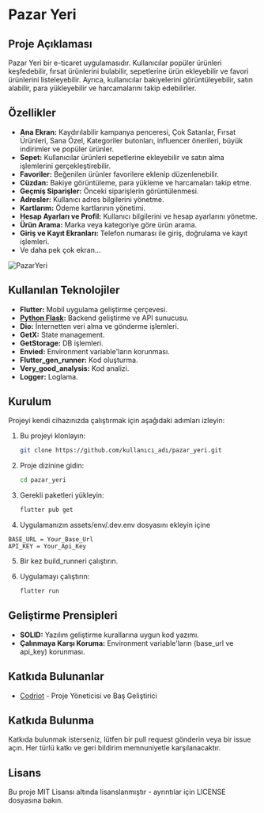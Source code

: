 # Pazar Yeri

## Proje Açıklaması
Pazar Yeri bir e-ticaret uygulamasıdır. Kullanıcılar popüler ürünleri keşfedebilir, fırsat ürünlerini bulabilir, sepetlerine ürün ekleyebilir ve favori ürünlerini listeleyebilir. Ayrıca, kullanıcılar bakiyelerini görüntüleyebilir, satın alabilir, para yükleyebilir ve harcamalarını takip edebilirler.

## Özellikler
- **Ana Ekran:** Kaydırılabilir kampanya penceresi, Çok Satanlar, Fırsat Ürünleri, Sana Özel, Kategoriler butonları, influencer önerileri, büyük indirimler ve popüler ürünler.
- **Sepet:** Kullanıcılar ürünleri sepetlerine ekleyebilir ve satın alma işlemlerini gerçekleştirebilir.
- **Favoriler:** Beğenilen ürünler favorilere eklenip düzenlenebilir.
- **Cüzdan:** Bakiye görüntüleme, para yükleme ve harcamaları takip etme.
- **Geçmiş Siparişler:** Önceki siparişlerin görüntülenmesi.
- **Adresler:** Kullanıcı adres bilgilerini yönetme.
- **Kartlarım:** Ödeme kartlarının yönetimi.
- **Hesap Ayarları ve Profil:** Kullanıcı bilgilerini ve hesap ayarlarını yönetme.
- **Ürün Arama:** Marka veya kategoriye göre ürün arama.
- **Giriş ve Kayıt Ekranları:** Telefon numarası ile giriş, doğrulama ve kayıt işlemleri.
- Ve daha pek çok ekran... 

  
![PazarYeri](https://github.com/user-attachments/assets/96440fdc-1aee-47ef-a15c-86805ae7c315)

## Kullanılan Teknolojiler
- **Flutter:** Mobil uygulama geliştirme çerçevesi.
- **[Python Flask](https://github.com/codriot/PazarYeriFlaskApi):** Backend geliştirme ve API sunucusu.
- **Dio:** İnternetten veri alma ve gönderme işlemleri.
- **GetX:** State management.
- **GetStorage:** DB işlemleri.
- **Envied:** Environment variable'ların korunması.
- **Flutter_gen_runner:** Kod oluşturma.
- **Very_good_analysis:** Kod analizi.
- **Logger:** Loglama.

## Kurulum
Projeyi kendi cihazınızda çalıştırmak için aşağıdaki adımları izleyin:

1. Bu projeyi klonlayın:
    ```bash
    git clone https://github.com/kullanıcı_adı/pazar_yeri.git
    ```

2. Proje dizinine gidin:
    ```bash
    cd pazar_yeri
    ```

3. Gerekli paketleri yükleyin:
    ```bash
    flutter pub get
    ```
4. Uygulamanızın assets/env/.dev.env dosyasını ekleyin içine 
```
BASE_URL = Your_Base_Url
API_KEY = Your_Api_Key
```

5. Bir kez build_runneri çalıştırın.

6. Uygulamayı çalıştırın:
    ```bash
    flutter run
    ```



## Geliştirme Prensipleri
- **SOLID:** Yazılım geliştirme kurallarına uygun kod yazımı.
- **Çalınmaya Karşı Koruma:** Environment variable'ların (base_url ve api_key) korunması.

## Katkıda Bulunanlar
- [Codriot](github.com/codriot) - Proje Yöneticisi ve Baş Geliştirici

## Katkıda Bulunma
Katkıda bulunmak isterseniz, lütfen bir pull request gönderin veya bir issue açın. Her türlü katkı ve geri bildirim memnuniyetle karşılanacaktır.

## Lisans
Bu proje MIT Lisansı altında lisanslanmıştır - ayrıntılar için LICENSE dosyasına bakın.
